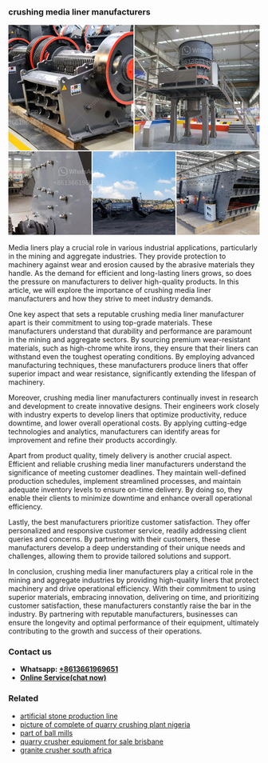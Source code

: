 <h3>crushing media liner manufacturers</h3><img src='1702953155.jpg' alt=''><p>Media liners play a crucial role in various industrial applications, particularly in the mining and aggregate industries. They provide protection to machinery against wear and erosion caused by the abrasive materials they handle. As the demand for efficient and long-lasting liners grows, so does the pressure on manufacturers to deliver high-quality products. In this article, we will explore the importance of crushing media liner manufacturers and how they strive to meet industry demands.</p><p>One key aspect that sets a reputable crushing media liner manufacturer apart is their commitment to using top-grade materials. These manufacturers understand that durability and performance are paramount in the mining and aggregate sectors. By sourcing premium wear-resistant materials, such as high-chrome white irons, they ensure that their liners can withstand even the toughest operating conditions. By employing advanced manufacturing techniques, these manufacturers produce liners that offer superior impact and wear resistance, significantly extending the lifespan of machinery.</p><p>Moreover, crushing media liner manufacturers continually invest in research and development to create innovative designs. Their engineers work closely with industry experts to develop liners that optimize productivity, reduce downtime, and lower overall operational costs. By applying cutting-edge technologies and analytics, manufacturers can identify areas for improvement and refine their products accordingly.</p><p>Apart from product quality, timely delivery is another crucial aspect. Efficient and reliable crushing media liner manufacturers understand the significance of meeting customer deadlines. They maintain well-defined production schedules, implement streamlined processes, and maintain adequate inventory levels to ensure on-time delivery. By doing so, they enable their clients to minimize downtime and enhance overall operational efficiency.</p><p>Lastly, the best manufacturers prioritize customer satisfaction. They offer personalized and responsive customer service, readily addressing client queries and concerns. By partnering with their customers, these manufacturers develop a deep understanding of their unique needs and challenges, allowing them to provide tailored solutions and support.</p><p>In conclusion, crushing media liner manufacturers play a critical role in the mining and aggregate industries by providing high-quality liners that protect machinery and drive operational efficiency. With their commitment to using superior materials, embracing innovation, delivering on time, and prioritizing customer satisfaction, these manufacturers constantly raise the bar in the industry. By partnering with reputable manufacturers, businesses can ensure the longevity and optimal performance of their equipment, ultimately contributing to the growth and success of their operations.</p><h3>Contact us</h3><ul><li><strong>Whatsapp:&nbsp;<a href="https://wa.me/8613661969651">+8613661969651</a></strong></li><li><a href="https://swt.shibang-china.com/?git&amp;zhl&amp;crushing media liner manufacturers"><strong>Online Service(chat now)</strong></a></li></ul><h3>Related</h3><ul><li><a href='artificial stone production line.md'>artificial stone production line</a></li><li><a href='picture of complete of quarry crushing plant nigeria.md'>picture of complete of quarry crushing plant nigeria</a></li><li><a href='part of ball mills.md'>part of ball mills</a></li><li><a href='quarry crusher equipment for sale brisbane.md'>quarry crusher equipment for sale brisbane</a></li><li><a href='granite crusher south africa.md'>granite crusher south africa</a></li></ul>